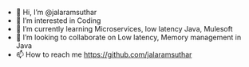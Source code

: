 - 👋 Hi, I’m @jalaramsuthar
- 👀 I’m interested in Coding
- 🌱 I’m currently learning Microservices, low latency Java, Mulesoft
- 💞️ I’m looking to collaborate on Low latency, Memory management in Java
- 📫 How to reach me https://github.com/jalaramsuthar

<!---
jalaramsuthar/jalaramsuthar is a ✨ special ✨ repository because its `README.md` (this file) appears on your GitHub profile.
You can click the Preview link to take a look at your changes.
--->
